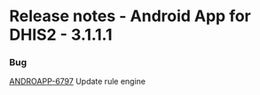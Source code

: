 # Release notes - Android App for DHIS2 - 3.1.1.1

### Bug

[ANDROAPP-6797](https://dhis2.atlassian.net/browse/ANDROAPP-6797) Update rule engine